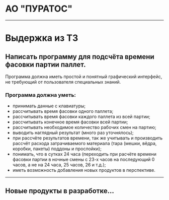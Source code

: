 # АО "ПУРАТОС"
***
# Выдержка из ТЗ
## Написать программу для подсчёта времени фасовки партии паллет.
Программа должна иметь простой и понятный графический интерфейс, не требующий от пользователя специальных знаний.
### Программа должна уметь:
- принимать данные с клавиатуры;
- рассчитывать время фасовки одного паллета;
- рассчитывать время фасовки каждого паллета из всей партии;
- рассчитывать конечное время фасовки всей партии;
- рассчитывать необходимое количество рабочих смен на партию;
- выводить наглядный результат (много раз уточнялось);
- при рассчёте результатов времени, так же учитывать и производить рассчёт расхода затрачиваемого материала (тара (мешки, вёдра, коробки, пакеты) поддоны и прослойки);
- понимать, что в сутках 24 часа (переходить при расчёте времени фасовки партии в ночные смены с 23-х часов на последующий 0 часов, а не на 24 часа, 25 часов, 26 и т.д.);
- иметь возможность добавления новых продуктов в перспективе.
***
## Новые продукты в разработке...